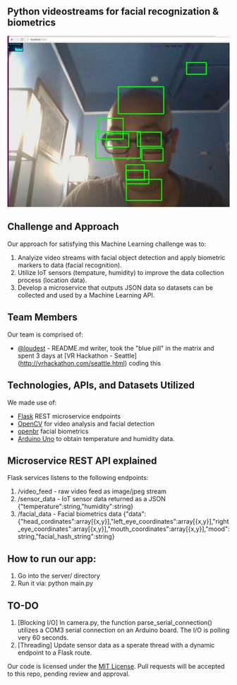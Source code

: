 ## Python videostreams for facial recognization & biometrics

![Screenshot](screenshot.png)

## Challenge and Approach

Our approach for satisfying this Machine Learning challenge was to:

1. Analyize video streams with facial object detection and apply biometric markers to data (facial recognition).
2. Utilize IoT sensors (tempature, humidity) to improve the data collection process (location data).
3. Develop a microservice that outputs JSON data so datasets can be collected and used by a Machine Learning API.

## Team Members

Our team is comprised of:

- [@loudest](https://github.com/loudest) - README.md writer, took the "blue pill" in the matrix and spent 3 days at [VR Hackathon - Seattle] (http://vrhackathon.com/seattle.html) coding this

## Technologies, APIs, and Datasets Utilized

We made use of:
- [Flask](http://flask.pocoo.org/) REST microservice endpoints
- [OpenCV](http://opencv.org/) for video analysis and facial detection
- [openbr](http://openbiometrics.org/) facial biometrics 
- [Arduino Uno](https://www.arduino.cc/en/Main/ArduinoBoardUno/) to obtain temperature and humidity data.

## Microservice REST API explained
Flask services listens to the following endpoints:
1. /video_feed - raw video feed as image/jpeg stream 
2. /sensor_data - IoT sensor data returned as a JSON {"temperature":string,"humidity":string}
3. /facial_data - Facial biometrics data {"data":{"head_cordinates":array[{x,y}],"left_eye_coordinates":array[{x,y}],"right_eye_coordinates":array[{x,y}],"mouth_coordinates":array[{x,y}],"mood":string,"facial_hash_string":string}

## How to run our app:

1. Go into the server/ directory
2. Run it via: python main.py

## TO-DO

1. [Blocking I/O] In camera.py, the function parse_serial_connection() utilizes a COM3 serial connection on an Arduino board.  The I/O is polling very 60 seconds.
2. [Threading] Update sensor data as a sperate thread with a dynamic endpoint to a Flask route.  

Our code is licensed under the [MIT License](LICENSE.md). Pull requests will be accepted to this repo, pending review and approval.
